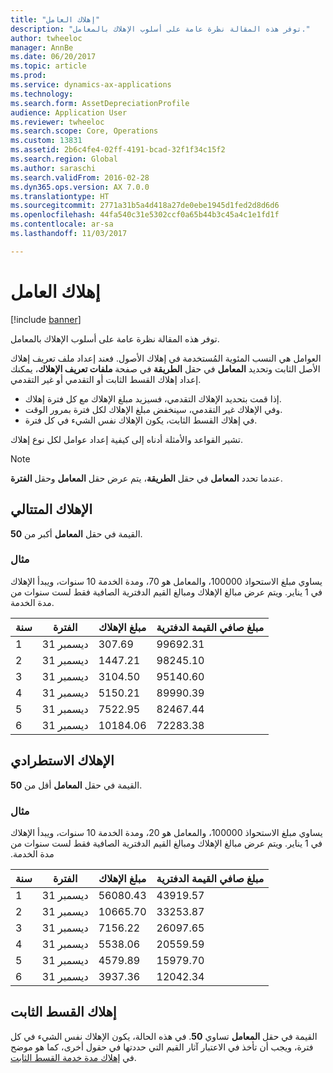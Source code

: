 ```yaml
---
title: "إهلاك العامل"
description: "توفر هذه المقالة نظرة عامة على أسلوب الإهلاك بالمعامل."
author: twheeloc
manager: AnnBe
ms.date: 06/20/2017
ms.topic: article
ms.prod: 
ms.service: dynamics-ax-applications
ms.technology: 
ms.search.form: AssetDepreciationProfile
audience: Application User
ms.reviewer: twheeloc
ms.search.scope: Core, Operations
ms.custom: 13831
ms.assetid: 2b6c4fe4-02ff-4191-bcad-32f1f34c15f2
ms.search.region: Global
ms.author: saraschi
ms.search.validFrom: 2016-02-28
ms.dyn365.ops.version: AX 7.0.0
ms.translationtype: HT
ms.sourcegitcommit: 2771a31b5a4d418a27de0ebe1945d1fed2d8d6d6
ms.openlocfilehash: 44fa540c31e5302ccf0a65b44b3c45a4c1e1fd1f
ms.contentlocale: ar-sa
ms.lasthandoff: 11/03/2017

---
```


# <a name="factor-depreciation"></a>إهلاك العامل

[!include [banner](../includes/banner.md)]

توفر هذه المقالة نظرة عامة على أسلوب الإهلاك بالمعامل.

العوامل هي النسب المئوية المُستخدمة في إهلاك الأصول. فعند إعداد ملف تعريف إهلاك الأصل الثابت وتحديد **المعامل** في حقل **الطريقة** في صفحة **ملفات تعريف الإهلاك**، يمكنك إعداد إهلاك القسط الثابت أو التقدمي أو غير التقدمي.

-   إذا قمت بتحديد الإهلاك التقدمي، فسيزيد مبلغ الإهلاك مع كل فترة إهلاك.
-   وفي الإهلاك غير التقدمي، سينخفض مبلغ الإهلاك لكل فترة بمرور الوقت.
-   في إهلاك القسط الثابت، يكون الإهلاك نفس الشيء في كل فترة.

تشير القواعد والأمثلة أدناه إلى كيفية إعداد عوامل لكل نوع إهلاك. 

> [!NOTE] 
> عندما تحدد **المعامل** في حقل **الطريقة**، يتم عرض حقل **المعامل** وحقل **الفترة**.

## <a name="progressive-depreciation"></a>الإهلاك المتتالي
القيمة في حقل **المعامل** أكبر من **50**.

### <a name="example"></a>مثال

يساوي مبلغ الاستحواذ 100000، والمعامل هو 70، ومدة الخدمة 10 سنوات، ويبدأ الإهلاك في 1 يناير. ويتم عرض مبالغ الإهلاك ومبالغ القيم الدفترية الصافية فقط لست سنوات من مدة الخدمة.‬

| سنة | الفترة      | مبلغ الإهلاك | مبلغ صافي القيمة الدفترية |
|------|-------------|---------------------|-----------------------|
| 1    | 31 ديسمبر | 307.69              | 99692.31             |
| 2    | 31 ديسمبر | 1447.21            | 98245.10             |
| 3    | 31 ديسمبر | 3104.50            | 95140.60             |
| 4    | 31 ديسمبر | 5150.21            | 89990.39             |
| 5    | 31 ديسمبر | 7522.95            | 82467.44             |
| 6    | 31 ديسمبر | 10184.06           | 72283.38             |

## <a name="digressive-depreciation"></a>الإهلاك الاستطرادي
القيمة في حقل **المعامل** أقل من **50**.

### <a name="example"></a>مثال

‏‫يساوي مبلغ الاستحواذ 100000، والمعامل هو 20، ومدة الخدمة 10 سنوات، ويبدأ الإهلاك في 1 يناير. ويتم عرض مبالغ الإهلاك ومبالغ القيم الدفترية الصافية فقط لست سنوات من مدة الخدمة.‬

| سنة | الفترة      | مبلغ الإهلاك | مبلغ صافي القيمة الدفترية |
|------|-------------|---------------------|-----------------------|
| 1    | 31 ديسمبر | 56080.43           | 43919.57             |
| 2    | 31 ديسمبر | 10665.70           | 33253.87             |
| 3    | 31 ديسمبر | 7156.22            | 26097.65             |
| 4    | 31 ديسمبر | 5538.06            | 20559.59             |
| 5    | 31 ديسمبر | 4579.89            | 15979.70             |
| 6    | 31 ديسمبر | 3937.36            | 12042.34             |

## <a name="straight-line-depreciation"></a>إهلاك القسط الثابت
القيمة في حقل **المعامل** تساوي **50**. في هذه الحالة، يكون الإهلاك نفس الشيء في كل فترة، ويجب أن تأخذ في الاعتبار آثار القيم التي حددتها في حقول أخرى، كما هو موضح في [إهلاك مدة خدمة القسط الثابت‬](straight-line-service-life-depreciation.md).




